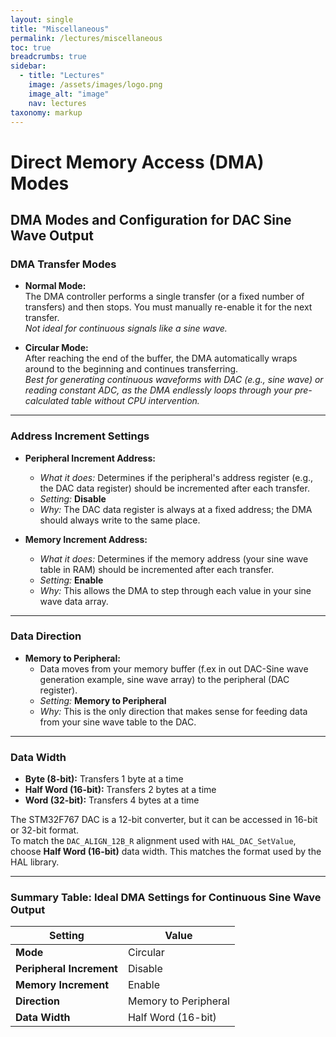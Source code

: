 ```yaml
---
layout: single
title: "Miscellaneous"
permalink: /lectures/miscellaneous
toc: true
breadcrumbs: true
sidebar:
  - title: "Lectures"
    image: /assets/images/logo.png
    image_alt: "image"
    nav: lectures
taxonomy: markup
---
```


# Direct Memory Access (DMA) Modes

## DMA Modes and Configuration for DAC Sine Wave Output

### DMA Transfer Modes

- **Normal Mode:**  
  The DMA controller performs a single transfer (or a fixed number of transfers) and then stops. You must manually re-enable it for the next transfer.  
  *Not ideal for continuous signals like a sine wave.*

- **Circular Mode:**  
  After reaching the end of the buffer, the DMA automatically wraps around to the beginning and continues transferring.  
  *Best for generating continuous waveforms with DAC (e.g., sine wave) or reading constant ADC, as the DMA endlessly loops through your pre-calculated table without CPU intervention.*

---

### Address Increment Settings

- **Peripheral Increment Address:**  
  - *What it does:* Determines if the peripheral's address register (e.g., the DAC data register) should be incremented after each transfer.  
  - *Setting:* **Disable**  
  - *Why:* The DAC data register is always at a fixed address; the DMA should always write to the same place.

- **Memory Increment Address:**  
  - *What it does:* Determines if the memory address (your sine wave table in RAM) should be incremented after each transfer.  
  - *Setting:* **Enable**  
  - *Why:* This allows the DMA to step through each value in your sine wave data array.

---

### Data Direction

- **Memory to Peripheral:**  
  - Data moves from your memory buffer (f.ex in out DAC-Sine wave generation example, sine wave array) to the peripheral (DAC register).  
  - *Setting:* **Memory to Peripheral**  
  - *Why:* This is the only direction that makes sense for feeding data from your sine wave table to the DAC.

---

### Data Width

- **Byte (8-bit):** Transfers 1 byte at a time  
- **Half Word (16-bit):** Transfers 2 bytes at a time  
- **Word (32-bit):** Transfers 4 bytes at a time  

The STM32F767 DAC is a 12-bit converter, but it can be accessed in 16-bit or 32-bit format.  
To match the `DAC_ALIGN_12B_R` alignment used with `HAL_DAC_SetValue`, choose **Half Word (16-bit)** data width. This matches the format used by the HAL library.

---

### **Summary Table: Ideal DMA Settings for Continuous Sine Wave Output**

| Setting                     | Value                |
|-----------------------------|----------------------|
| **Mode**                    | Circular             |
| **Peripheral Increment**     | Disable              |
| **Memory Increment**         | Enable               |
| **Direction**               | Memory to Peripheral |
| **Data Width**              | Half Word (16-bit)   |
